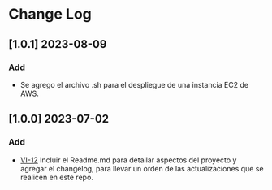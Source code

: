 # Change Log

## [1.0.1] 2023-08-09
### Add
- Se agrego el archivo .sh para el despliegue de una instancia EC2 de AWS.

## [1.0.0] 2023-07-02
### Add
- [VI-12](https://tekvot.atlassian.net/browse/VI-12) Incluir el Readme.md para detallar aspectos del proyecto y agregar el changelog, para llevar un orden de las actualizaciones que se realicen en este repo.
